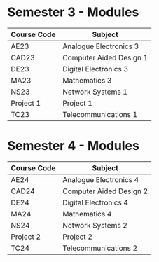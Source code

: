 # Semester 3 - Modules

| **Course Code** | **Subject** |
|---|---|
| AE23 | Analogue Electronics 3 |
| CAD23 | Computer Aided Design 1 |
| DE23 | Digital Electronics 3 |
| MA23 | Mathematics 3 |
| NS23 | Network Systems 1 |
| Project 1 | Project 1 |
| TC23 | Telecommunications 1 |

# Semester 4 - Modules

| **Course Code** | **Subject** |
|---|---|
| AE24 | Analogue Electronics 4 |
| CAD24 | Computer Aided Design 2 |
| DE24 | Digital Electronics 4 |
| MA24 | Mathematics 4 |
| NS24 | Network Systems 2 |
| Project 2 | Project 2 |
| TC24 | Telecommunications 2 |